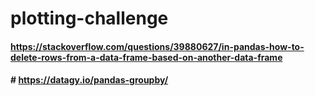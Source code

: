 # plotting-challenge
#### https://stackoverflow.com/questions/39880627/in-pandas-how-to-delete-rows-from-a-data-frame-based-on-another-data-frame
#### # https://datagy.io/pandas-groupby/
